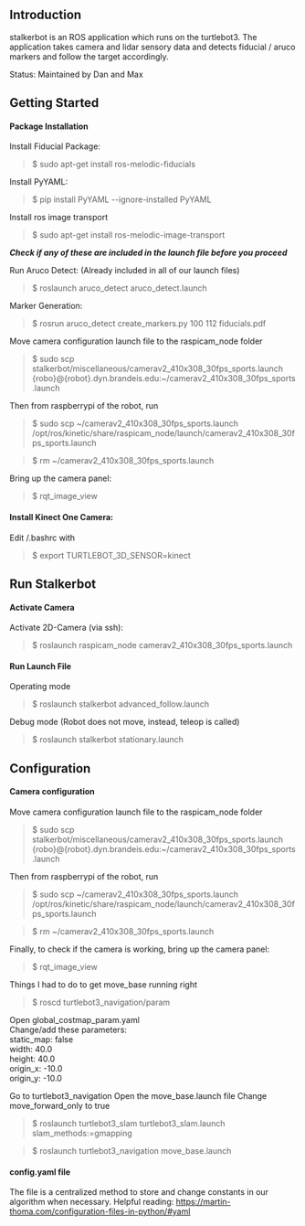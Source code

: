## Introduction

stalkerbot is an ROS application which runs on the turtlebot3.
The application takes camera and lidar sensory data and detects fiducial / aruco markers and follow the target accordingly.

Status: Maintained by Dan and Max

## Getting Started

#### Package Installation
Install Fiducial Package:
> $ sudo apt-get install ros-melodic-fiducials

Install PyYAML:
> $ pip install PyYAML --ignore-installed PyYAML

Install ros image transport
> $ sudo apt-get install ros-melodic-image-transport

***Check if any of these are included in the launch file before you proceed***

Run Aruco Detect: (Already included in all of our launch files)
> $ roslaunch aruco_detect aruco_detect.launch

Marker Generation:
> $ rosrun aruco_detect create_markers.py 100 112 fiducials.pdf

Move camera configuration launch file to the raspicam_node folder
> $ sudo scp stalkerbot/miscellaneous/camerav2_410x308_30fps_sports.launch {robo}@{robot}.dyn.brandeis.edu:~/camerav2_410x308_30fps_sports.launch

Then from raspberrypi of the robot, run
> $ sudo scp ~/camerav2_410x308_30fps_sports.launch /opt/ros/kinetic/share/raspicam_node/launch/camerav2_410x308_30fps_sports.launch

> $ rm ~/camerav2_410x308_30fps_sports.launch

Bring up the camera panel:
> $ rqt_image_view

#### Install Kinect One Camera:
Edit /.bashrc with
> $ export TURTLEBOT_3D_SENSOR=kinect

## Run Stalkerbot

#### Activate Camera
Activate 2D-Camera (via ssh):
> $ roslaunch raspicam_node camerav2_410x308_30fps_sports.launch

#### Run Launch File
Operating mode
> $ roslaunch stalkerbot advanced_follow.launch

Debug mode (Robot does not move, instead, teleop is called)
> $ roslaunch stalkerbot stationary.launch

## Configuration

#### Camera configuration

Move camera configuration launch file to the raspicam_node folder
> $ sudo scp stalkerbot/miscellaneous/camerav2_410x308_30fps_sports.launch {robo}@{robot}.dyn.brandeis.edu:~/camerav2_410x308_30fps_sports.launch

Then from raspberrypi of the robot, run
> $ sudo scp ~/camerav2_410x308_30fps_sports.launch /opt/ros/kinetic/share/raspicam_node/launch/camerav2_410x308_30fps_sports.launch

> $ rm ~/camerav2_410x308_30fps_sports.launch

Finally, to check if the camera is working, bring up the camera panel:
> $ rqt_image_view

Things I had to do to get move_base running right
> $ roscd turtlebot3_navigation/param

Open global_costmap_param.yaml  
Change/add these parameters:  
static_map: false  
width: 40.0  
height: 40.0  
origin_x: -10.0  
origin_y: -10.0  

Go to turtlebot3_navigation
Open the move_base.launch file
Change move_forward_only to true

> $ roslaunch turtlebot3_slam turtlebot3_slam.launch slam_methods:=gmapping


> $ roslaunch turtlebot3_navigation move_base.launch

#### config.yaml file
The file is a centralized method to store and change constants in our algorithm when necessary.
Helpful reading: https://martin-thoma.com/configuration-files-in-python/#yaml
